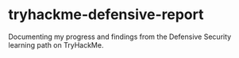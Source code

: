 # tryhackme-defensive-report
Documenting my progress and findings from the Defensive Security learning path on TryHackMe.

